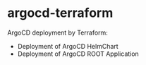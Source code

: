 # argocd-terraform
ArgoCD deployment by Terraform:
* Deployment of ArgoCD HelmChart
* Deployment of ArgoCD ROOT Application
